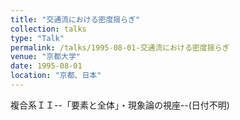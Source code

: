 ```yaml
---
title: "交通流における密度揺らぎ"
collection: talks
type: "Talk"
permalink: /talks/1995-08-01-交通流における密度揺らぎ
venue: "京都大学"
date: 1995-08-01
location: "京都、日本"
---
```


複合系ＩＩ--「要素と全体」・現象論の視座--(日付不明)
